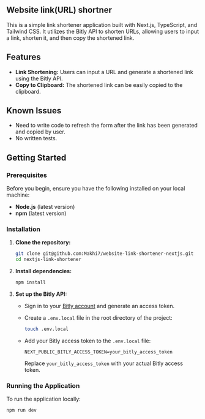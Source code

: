 ## Website link(URL) shortner

This is a simple link shortener application built with Next.js, TypeScript, and Tailwind CSS. It utilizes the Bitly API to shorten URLs, allowing users to input a link, shorten it, and then copy the shortened link.

## Features

- **Link Shortening:** Users can input a URL and generate a shortened link using the Bitly API.
- **Copy to Clipboard:** The shortened link can be easily copied to the clipboard.

## Known Issues

- Need to write code to refresh the form after the link has been generated and copied by user.
- No written tests.


## Getting Started

### Prerequisites

Before you begin, ensure you have the following installed on your local machine:

- **Node.js** (latest version)
- **npm** (latest version)


### Installation

1. **Clone the repository:**

    ```bash
    git clone git@github.com:Makhi7/website-link-shortener-nextjs.git
    cd nextjs-link-shortener
    ```

2. **Install dependencies:**

    ```bash
    npm install
    ```

3. **Set up the Bitly API:**

   - Sign in to your [Bitly account](https://bitly.com/) and generate an access token.
   - Create a `.env.local` file in the root directory of the project:

     ```bash
     touch .env.local
     ```

   - Add your Bitly access token to the `.env.local` file:

     ```env
     NEXT_PUBLIC_BITLY_ACCESS_TOKEN=your_bitly_access_token
     ```

     Replace `your_bitly_access_token` with your actual Bitly access token.

### Running the Application

To run the application locally:

```bash
npm run dev

